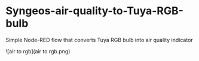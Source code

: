 # Syngeos-air-quality-to-Tuya-RGB-bulb
Simple Node-RED flow that converts Tuya RGB bulb into air quality indicator

![air to rgb](air to rgb.png)
